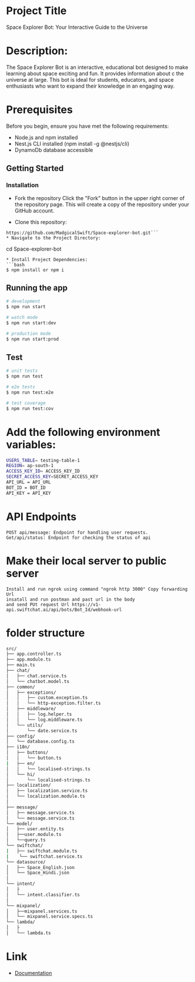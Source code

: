 #  Project Title
Space Explorer Bot: Your Interactive Guide to the Universe


# Description:
The Space Explorer Bot is an interactive, educational bot designed to make learning about space exciting and fun. It provides information about c the universe at large. This bot is ideal for students, educators, and space enthusiasts who want to expand their knowledge in an engaging way.


# Prerequisites
Before you begin, ensure you have met the following requirements:

* Node.js and npm installed
* Nest.js CLI installed (npm install -g @nestjs/cli)
* DynamoDb database accessible

## Getting Started
### Installation
* Fork the repository
Click the "Fork" button in the upper right corner of the repository page. This will create a copy of the repository under your GitHub account.


* Clone this repository:
```
https://github.com/MadgicalSwift/Space-explorer-bot.git```
* Navigate to the Project Directory:
```
cd Space-explorer-bot
```
* Install Project Dependencies:
```bash
$ npm install or npm i
```

## Running the app

```bash
# development
$ npm run start

# watch mode
$ npm run start:dev

# production mode
$ npm run start:prod
```

## Test

```bash
# unit tests
$ npm run test

# e2e tests
$ npm run test:e2e

# test coverage
$ npm run test:cov
```

# Add the following environment variables:

```bash
USERS_TABLE= testing-table-1
REGION= ap-south-1
ACCESS_KEY_ID= ACCESS_KEY_ID
SECRET_ACCESS_KEY=SECRET_ACCESS_KEY
API_URL = API_URL
BOT_ID = BOT_ID
API_KEY = API_KEY
```
# API Endpoints
```
POST api/message: Endpoint for handling user requests. 
Get/api/status: Endpoint for checking the status of api
```
# Make their local server to public server
```
Install and run ngrok using command "ngrok http 3000" Copy forwarding Url
insatall and run postman and past url in the body 
and send PUt request Url https://v1-api.swiftchat.ai/api/bots/Bot_Id/webhook-url
```
# folder structure

```bash
src/
├── app.controller.ts
├── app.module.ts
├── main.ts
├── chat/
│   ├── chat.service.ts
│   └── chatbot.model.ts
├── common/
│   ├── exceptions/
│   │   ├── custom.exception.ts
│   │   └── http-exception.filter.ts
│   ├── middleware/
│   │   ├── log.helper.ts
│   │   └── log.middleware.ts
│   └── utils/
│       └── date.service.ts
├── config/
│   └── database.config.ts
├── i18n/
│   ├── buttons/
│   │   └── button.ts
|   ├── en/
│   │   └── localised-strings.ts
│   └── hi/
│       └── localised-strings.ts
├── localization/
│   ├── localization.service.ts
│   └── localization.module.ts
│
├── message/
│   ├── message.service.ts
│   └── message.service.ts
└── model/
│   ├── user.entity.ts
│   ├──user.module.ts
│   └──query.ts
└── swiftchat/
|   ├── swiftchat.module.ts
|    └── swiftchat.service.ts
└── datasource/
│   ├── Space_English.json
│   └── Space_Hindi.json
│   
└── intent/
│   ├
│   └── intent.classifier.ts
│
└── mixpanel/
│   ├──mixpanel.services.ts
│   └── mixpanel.service.specs.ts 
└── lambda/
│   ├
│   └── lambda.ts  
```

# Link
* [Documentation](https://app.clickup.com/43312857/v/dc/199tpt-7824/199tpt-19527)

